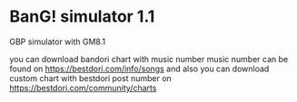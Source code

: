 # BanG! simulator 1.1
GBP simulator with GM8.1

you can download bandori chart with music number
music number can be found on https://bestdori.com/info/songs
and also you can download custom chart with bestdori post number on https://bestdori.com/community/charts
